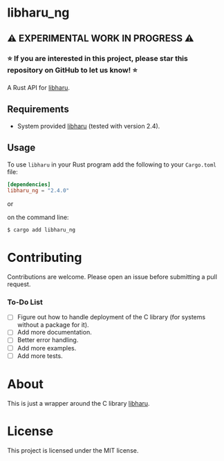 # libharu_ng

## ⚠️ EXPERIMENTAL WORK IN PROGRESS ⚠️

### ⭐ If you are interested in this project, please star this repository on GitHub to let us know! ⭐

A Rust API for [libharu](http://libaru.org/).

## Requirements

- System provided [libharu](http://libharu.org/) (tested with version 2.4).

## Usage

To use `libharu` in your Rust program add the following to your `Cargo.toml` file:

```toml
[dependencies]
libharu_ng = "2.4.0"
```

or

on the command line:

```bash
$ cargo add libharu_ng
```

# Contributing

Contributions are welcome. Please open an issue before submitting a pull request.

### To-Do List

- [ ] Figure out how to handle deployment of the C library (for systems without a package for it).
- [ ] Add more documentation.
- [ ] Better error handling.
- [ ] Add more examples.
- [ ] Add more tests.

# About

This is just a wrapper around the C library [libharu](http://libharu.org/).

# License

This project is licensed under the MIT license.
